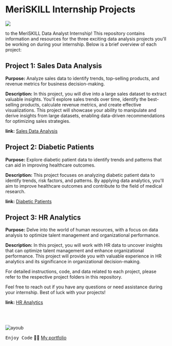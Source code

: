 # MeriSKILL Internship Projects
<img src="https://github.com/Ayoub-etoullali/MeriSKILL-Internship/assets/92756846/bb84c133-8793-4b7c-a0d2-1e45bdcaf1fb" class="center">

to the MeriSKILL Data Analyst Internship! This repository contains information and resources for the three exciting data analysis projects you'll be working on during your internship. Below is a brief overview of each project:

## Project 1: Sales Data Analysis

**Purpose:** Analyze sales data to identify trends, top-selling products, and revenue metrics for business decision-making.

**Description:** In this project, you will dive into a large sales dataset to extract valuable insights. You'll explore sales trends over time, identify the best-selling products, calculate revenue metrics, and create effective visualizations. This project will showcase your ability to manipulate and derive insights from large datasets, enabling data-driven recommendations for optimizing sales strategies.

**link:**
<a href="https://github.com/Ayoub-etoullali/MeriSKILL-Internship/tree/main/project%201">
    Sales Data Analysis 
  </a>

## Project 2: Diabetic Patients

**Purpose:** Explore diabetic patient data to identify trends and patterns that can aid in improving healthcare outcomes.

**Description:** This project focuses on analyzing diabetic patient data to identify trends, risk factors, and patterns. By applying data analytics, you'll aim to improve healthcare outcomes and contribute to the field of medical research.

**link:**
<a href="https://github.com/Ayoub-etoullali/MeriSKILL-Internship/tree/main/project%202">
    Diabetic Patients 
  </a>
  
## Project 3: HR Analytics

**Purpose:** Delve into the world of human resources, with a focus on data analysis to optimize talent management and organizational performance.

**Description:** In this project, you will work with HR data to uncover insights that can optimize talent management and enhance organizational performance. This project will provide you with valuable experience in HR analytics and its significance in organizational decision-making.

For detailed instructions, code, and data related to each project, please refer to the respective project folders in this repository.

Feel free to reach out if you have any questions or need assistance during your internship. Best of luck with your projects!

**link:**
<a href="https://github.com/Ayoub-etoullali/MeriSKILL-Internship/tree/main/project%203">
    HR Analytics
  </a> <br> <br>

<br>

![ayoub](https://user-images.githubusercontent.com/92756846/220727344-dbb21e84-4584-4055-bde5-a3c90a64a618.jpg)

<kbd>Enjoy Code</kbd> 👨‍💻
[My portfolio](https://ayoub-etoullali.netlify.app/)
